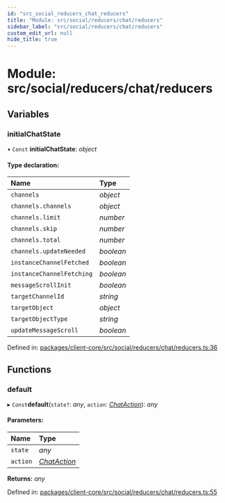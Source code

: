 ```yaml
---
id: "src_social_reducers_chat_reducers"
title: "Module: src/social/reducers/chat/reducers"
sidebar_label: "src/social/reducers/chat/reducers"
custom_edit_url: null
hide_title: true
---
```


# Module: src/social/reducers/chat/reducers

## Variables

### initialChatState

• `Const` **initialChatState**: *object*

#### Type declaration:

| Name | Type |
| :------ | :------ |
| `channels` | *object* |
| `channels.channels` | *object* |
| `channels.limit` | *number* |
| `channels.skip` | *number* |
| `channels.total` | *number* |
| `channels.updateNeeded` | *boolean* |
| `instanceChannelFetched` | *boolean* |
| `instanceChannelFetching` | *boolean* |
| `messageScrollInit` | *boolean* |
| `targetChannelId` | *string* |
| `targetObject` | *object* |
| `targetObjectType` | *string* |
| `updateMessageScroll` | *boolean* |

Defined in: [packages/client-core/src/social/reducers/chat/reducers.ts:36](https://github.com/xr3ngine/xr3ngine/blob/7e8e151f1/packages/client-core/src/social/reducers/chat/reducers.ts#L36)

## Functions

### default

▸ `Const`**default**(`state?`: *any*, `action`: [*ChatAction*](src_social_reducers_chat_actions.md#chataction)): *any*

#### Parameters:

| Name | Type |
| :------ | :------ |
| `state` | *any* |
| `action` | [*ChatAction*](src_social_reducers_chat_actions.md#chataction) |

**Returns:** *any*

Defined in: [packages/client-core/src/social/reducers/chat/reducers.ts:55](https://github.com/xr3ngine/xr3ngine/blob/7e8e151f1/packages/client-core/src/social/reducers/chat/reducers.ts#L55)
